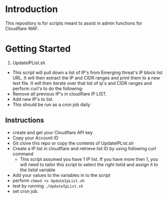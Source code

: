 # Introduction 
This repository is for scripts meant to assist in admin functions for Cloudflare WAF. 

# Getting Started

1.	UpdateIPList.sh
- This script will pull down a list of IP's from Emerging threat's IP block list URL. It will then extract the IP and CIDR ranges and print them to a new text file. It will then iterate over that list of ip's and CIDR ranges and perform curl's to do the following:
- Remove all previous IP's in cloudflare IP LIST. 
- Add new IP's to list.
- This should be run as a cron job daily
## Instructions
- create and get your Cloudflare API key
- Copy your Account ID
- Git clone this repo or copy the contents of UpdateIPList.sh
- Create a IP list in cloudflare and retrieve list ID by using following curl command
  - This script assumed you have 1 IP list. If you have more then 1, you will need to tailor this script to select the right listid and assign it to the listid variable
- Add your values to the variables in to the script
- perform `chmod +x UpdateIpList.sh`
- test by running `./UpdateIpList.sh`
- set cron job. 

